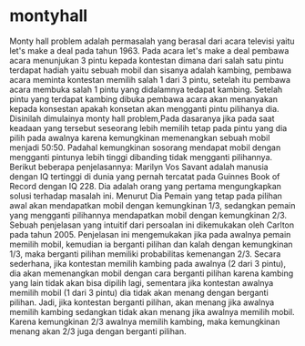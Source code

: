 # montyhall
Monty hall problem adalah permasalah yang berasal dari acara televisi yaitu let's make a deal pada tahun 1963. Pada acara let's make a deal pembawa acara menunjukan 3 pintu kepada kontestan dimana dari salah satu pintu terdapat hadiah yaitu sebuah mobil dan sisanya adalah kambing, pembawa acara meminta kontestan memilih salah 1 dari 3 pintu, setelah itu pembawa acara membuka salah 1 pintu yang didalamnya tedapat kambing. Setelah pintu yang terdapat kambing dibuka pembawa acara akan menanyakan kepada konsestan apakah konsetan akan mengganti pintu pilihanya dia. Disinilah dimulainya monty hall problem,Pada dasaranya jika pada saat keadaan yang tersebut seseorang lebih memilih tetap pada pintu yang dia pilih pada awalnya karena kemungkinan
memenangkan sebuah mobil menjadi 50:50. Padahal kemungkinan sosorang mendapat mobil dengan mengganti pintunya lebih tinggi dibanding tidak
mengganti pilihannya. Berikut beberapa penjelasannya:
	Marilyn Vos Savant adalah manusia dengan IQ tertinggi di dunia yang pernah tercatat pada Guinnes Book of Record dengan IQ 228. Dia adalah orang
yang pertama mengungkapkan solusi terhadap masalah ini. Menurut Dia Pemain yang tetap pada pilihan awal akan mendapatkan mobil dengan kemungkinan 1/3,
sedangkan pemain yang mengganti pilihannya mendapatkan mobil dengan kemungkinan 2/3.
	Sebuah penjelasan yang intuitif dari persoalan ini dikemukakan oleh Carlton pada tahun 2005. Penjelasan ini mengemukakan jika pada awalnya pemain memilih mobil, kemudian ia berganti pilihan dan kalah dengan
kemungkinan 1/3, maka berganti pilihan memiliki probabilitas kemenangan 2/3. Secara sederhana, jika kontestan memilih kambing pada awalnya (2 dari 3 pintu), dia akan memenangkan
mobil dengan cara berganti pilihan karena kambing yang lain tidak akan bisa dipilih lagi, sementara jika kontestan awalnya memilih mobil (1 dari 3 pintu) dia tidak akan menang dengan berganti pilihan. Jadi, jika
kontestan berganti pilihan, akan menang jika awalnya memilih kambing sedangkan tidak akan menang jika awalnya memilih mobil. Karena kemungkinan 2/3 awalnya memilih kambing, maka kemungkinan
menang akan 2/3 juga dengan berganti pilihan.

